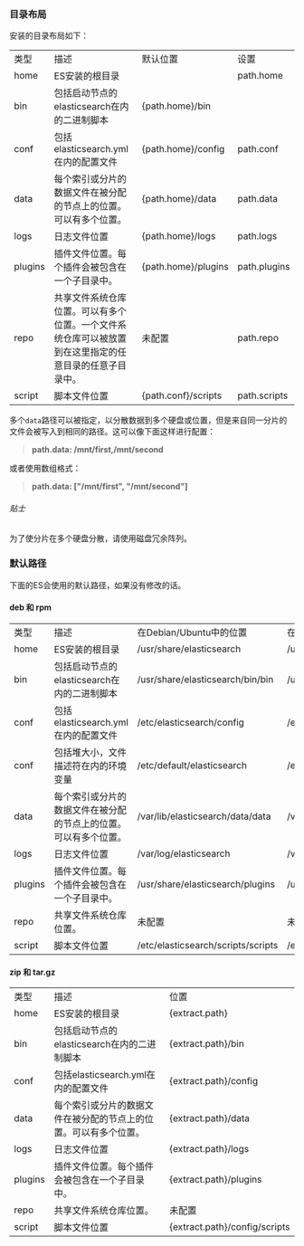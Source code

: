 ### 目录布局

安装的目录布局如下：

<table style="border-collapse:collapse;">
<tr>
<td>类型</td>
<td>描述</td>
<td>默认位置</td>
<td>设置</td>
</tr>
<tr>
<td>home</td>
<td>ES安装的根目录</td>
<td></td>
<td>path.home</td>
</tr>
<tr>
<td>bin</td>
<td>包括启动节点的elasticsearch在内的二进制脚本</td>
<td>{path.home}/bin</td>
<td></td>
</tr>
<tr>
<td>conf</td>
<td>包括elasticsearch.yml在内的配置文件</td>
<td>{path.home}/config</td>
<td>path.conf</td>
</tr>
<tr>
<td>data</td>
<td>每个索引或分片的数据文件在被分配的节点上的位置。可以有多个位置。</td>
<td>{path.home}/data</td>
<td>path.data</td>
</tr>
<tr>
<td>logs</td>
<td>日志文件位置</td>
<td>{path.home}/logs</td>
<td>path.logs</td>
</tr>
<tr>
<td>plugins</td>
<td>插件文件位置。每个插件会被包含在一个子目录中。</td>
<td>{path.home}/plugins</td>
<td>path.plugins</td>
</tr>
<tr>
<td>repo</td>
<td>共享文件系统仓库位置。可以有多个位置。一个文件系统仓库可以被放置到在这里指定的任意目录的任意子目录中。</td>
<td>未配置</td>
<td>path.repo</td>
</tr>
<tr>
<td>script</td>
<td>脚本文件位置</td>
<td>{path.conf}/scripts</td>
<td>path.scripts</td>
</tr>
</table>

多个`data`路径可以被指定，以分散数据到多个硬盘或位置，但是来自同一分片的文件会被写入到相同的路径。这可以像下面这样进行配置：

> **path.data: /mnt/first,/mnt/second**

或者使用数组格式：

> **path.data: ["/mnt/first", "/mnt/second"]**

###### 贴士

为了使分片在多个硬盘分散，请使用磁盘冗余阵列。

### 默认路径

下面的ES会使用的默认路径，如果没有修改的话。

#### deb 和 rpm

<table style="border-collapse:collapse;">
<tr>
<td>类型</td>
<td>描述</td>
<td>在Debian/Ubuntu中的位置</td>
<td>在RHEL/CentOS中的位置</td>
</tr>
<tr>
<td>home</td>
<td>ES安装的根目录</td>
<td>/usr/share/elasticsearch</td>
<td>/usr/share/elasticsearch</td>
</tr>
<tr>
<td>bin</td>
<td>包括启动节点的elasticsearch在内的二进制脚本</td>
<td>/usr/share/elasticsearch/bin/bin</td>
<td>/usr/share/elasticsearch/bin</td>
</tr>
<tr>
<td>conf</td>
<td>包括elasticsearch.yml在内的配置文件</td>
<td>/etc/elasticsearch/config</td>
<td>/etc/elasticsearch</td>
</tr>
<tr>
<td>conf</td>
<td>包括堆大小，文件描述符在内的环境变量</td>
<td>/etc/default/elasticsearch</td>
<td>/etc/sysconfig/elasticsearch</td>
</tr>
<tr>
<td>data</td>
<td>每个索引或分片的数据文件在被分配的节点上的位置。可以有多个位置。</td>
<td>/var/lib/elasticsearch/data/data</td>
<td>/var/lib/elasticsearch</td>
</tr>
<tr>
<td>logs</td>
<td>日志文件位置</td>
<td>/var/log/elasticsearch</td>
<td>/var/log/elasticsearch</td>
</tr>
<tr>
<td>plugins</td>
<td>插件文件位置。每个插件会被包含在一个子目录中。</td>
<td>/usr/share/elasticsearch/plugins</td>
<td>/usr/share/elasticsearch/plugins</td>
</tr>
<tr>
<td>repo</td>
<td>共享文件系统仓库位置。</td>
<td>未配置</td>
<td>未配置</td>
</tr>
<tr>
<td>script</td>
<td>脚本文件位置</td>
<td>/etc/elasticsearch/scripts/scripts</td>
<td>/etc/elasticsearch/scripts</td>
</tr>
</table>

#### zip 和 tar.gz

<table style="border-collapse:collapse;">
<tr>
<td>类型</td>
<td>描述</td>
<td>位置</td>
</tr>
<tr>
<td>home</td>
<td>ES安装的根目录</td>
<td>{extract.path}</td>
</tr>
<tr>
<td>bin</td>
<td>包括启动节点的elasticsearch在内的二进制脚本</td>
<td>{extract.path}/bin</td>
</tr>
<tr>
<td>conf</td>
<td>包括elasticsearch.yml在内的配置文件</td>
<td>{extract.path}/config</td>
</tr>
<tr>
<td>data</td>
<td>每个索引或分片的数据文件在被分配的节点上的位置。可以有多个位置。</td>
<td>{extract.path}/data</td>
</tr>
<tr>
<td>logs</td>
<td>日志文件位置</td>
<td>{extract.path}/logs</td>
</tr>
<tr>
<td>plugins</td>
<td>插件文件位置。每个插件会被包含在一个子目录中。</td>
<td>{extract.path}/plugins</td>
</tr>
<tr>
<td>repo</td>
<td>共享文件系统仓库位置。</td>
<td>未配置</td>
</tr>
<tr>
<td>script</td>
<td>脚本文件位置</td>
<td>{extract.path}/config/scripts</td>
</tr>
</table>


